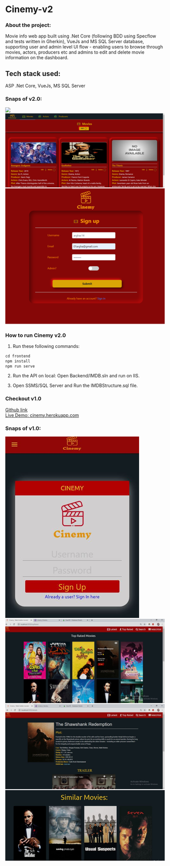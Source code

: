 # Cinemy-v2

### About the project:

Movie info web app built using .Net Core (following BDD using Specflow and tests written in Gherkin), VueJs and MS SQL Server database, supporting user and admin level UI flow - enabling users to browse through movies, actors, producers etc and admins to edit and delete movie information on the dashboard. 

## Tech stack used:

ASP .Net Core, VueJs, MS SQL Server


### Snaps of v2.0:

![](https://github.com/arghac14/Cinemy-v2/blob/main/Snapshots/cinemyGIF.gif)
![](https://github.com/arghac14/Cinemy-v2/blob/main/Snapshots/movies1.PNG)
![](https://github.com/arghac14/Cinemy-v2/blob/main/Snapshots/auth.png)

### How to run Cinemy v2.0

1. Run these following commands:
``` 
cd frontend
npm install
npm run serve
```
2. Run the API on local: Open Backend/IMDB.sln and run on IIS.

3. Open SSMS/SQL Server and Run the IMDBStructure.sql file.

### Checkout v1.0

[Github link](https://github.com/arghac14/Cinemy) <br>
[Live Demo: cinemy.herokuapp.com](https://cinemy.herokuapp.com/)

### Snaps of v1.0:

![](https://github.com/arghac14/Cinemy/blob/master/Snapshots/4.JPG)
![](https://github.com/arghac14/Cinemy/blob/master/Snapshots/1.JPG)
![](https://github.com/arghac14/Cinemy/blob/master/Snapshots/2.JPG)
![](https://github.com/arghac14/Cinemy/blob/master/Snapshots/5.JPG)
